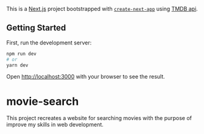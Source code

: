 This is a [Next.js](https://nextjs.org/) project bootstrapped with [`create-next-app`](https://github.com/vercel/next.js/tree/canary/packages/create-next-app) using [TMDB api](https://developers.themoviedb.org/3/getting-started/introduction).

## Getting Started

First, run the development server:

```bash
npm run dev
# or
yarn dev
```

Open [http://localhost:3000](http://localhost:3000) with your browser to see the result.

# movie-search

 This project recreates a website for searching movies with the purpose of improve my skills in web development.